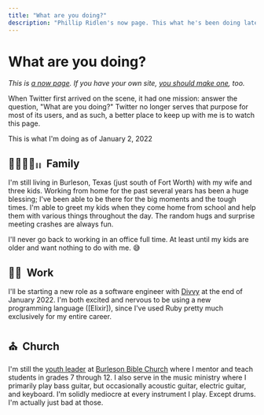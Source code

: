 ```yaml
---
title: "What are you doing?"
description: "Phillip Ridlen's now page. This what he's been doing lately, regardless of how updated his blog posts are."
---
```


# What are you doing?

_This is [a now page][now]. If you have your own site, [you should make
one][now], too._

When Twitter first arrived on the scene, it had one mission: answer the
question, "What are you doing?" Twitter no longer serves that purpose for most
of its users, and as such, a better place to keep up with me is to watch this page.

This is what I'm doing as of January 2, 2022

[now]: https://nownownow.com/about

## 👨‍👩‍👦‍👦<small style="font-size: 0.6rem">👧🏾</small> &nbsp;Family

I'm still living in Burleson, Texas (just south of Fort Worth) with my wife and
three kids.  Working from home for the past several years has been a huge
blessing; I've been able to be there for the big moments and the tough times.
I'm able to greet my kids when they come home from school and help them with
various things throughout the day. The random hugs and surprise meeting crashes
are always fun.

I'll never go back to working in an office full time. At least until my kids are
older and want nothing to do with me. 😅

## 👨‍💻 &nbsp;Work

I'll be starting a new role as a software engineer with [Divvy] at the end of
January 2022.  I'm both excited and nervous to be using a new programming
language ([Elixir]), since I've used Ruby pretty much exclusively for my entire
career.

[Divvy]: https://getdivvy.com
[llixir]: https://elixir-lang.org/

## ⛪️ &nbsp;Church

I'm still the [youth leader][youth] at [Burleson Bible Church][bbc] where I
mentor and teach students in grades 7 through 12. I also serve in the music
ministry where I primarily play bass guitar, but occasionally acoustic guitar,
electric guitar, and keyboard. I'm solidly mediocre at every instrument I play.
Except drums. I'm actually just bad at those.

[bbc]:        http://burlesonbiblechurch.org
[youth]:      http://burlesonbiblechurch.org/youth
